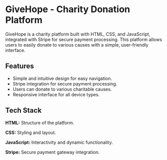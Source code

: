 # GiveHope - Charity Donation Platform
GiveHope is a charity platform built with HTML, CSS, and JavaScript, integrated with Stripe for secure payment processing. This platform allows users to easily donate to various causes with a simple, user-friendly interface.


## Features

- Simple and intuitive design for easy navigation.
- Stripe integration for secure payment processing.
- Users can donate to various charitable causes.
- Responsive interface for all device types.


## Tech Stack

**HTML:** Structure of the platform.

**CSS:** Styling and layout.

**JavaScript:** Interactivity and dynamic functionality.

**Stripe:** Secure payment gateway integration.

